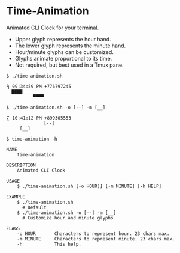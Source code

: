 # Time-Animation

Animated CLI Clock for your terminal.
- Upper glyph represents the hour hand.
- The lower glyph represents the minute hand.
- Hour/minute glyphs can be customized.
- Glyphs animate proportional to its time.
- Not required, but best used in a Tmux pane.

```
$ ./time-animation.sh

⢳ 09:34:59 PM +776797245
  ████
          ▀▀▀▀

$ ./time-animation.sh -o [--] -m [__]     

⣍ 10:41:12 PM +899305553
              [--]
     [__]     
```          
     
     
```
$ time-animation -h

NAME
    time-animation

DESCRIPTION
    Animated CLI Clock

USAGE
    $ ./time-animation.sh [-o HOUR)] [-m MINUTE] [-h HELP]

EXAMPLE
    $ ./time-animation.sh
      # Default
    $ ./time-animation.sh -o [--] -m [__]
      # Customize hour and minute glyphs

FLAGS
    -o HOUR       Characters to represent hour. 23 chars max.
    -m MINUTE     Characters to represent minute. 23 chars max.
    -h            This help.

```          


